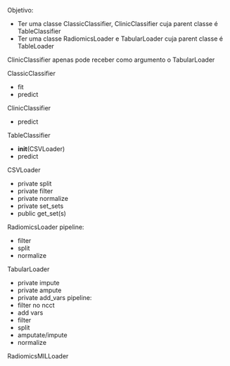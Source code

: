 Objetivo:
 - Ter uma classe ClassicClassifier, ClinicClassifier cuja parent classe é TableClassifier
 - Ter uma classe RadiomicsLoader e TabularLoader cuja parent classe é TableLoader
 
ClinicClassifier apenas pode receber como argumento o TabularLoader

ClassicClassifier
 - fit
 - predict

ClinicClassifier
 - predict
 
TableClassifier
 - __init__(CSVLoader)
 - predict



CSVLoader
 - private split
 - private filter
 - private normalize
 - private set_sets
 - public  get_set(s)

    
    

RadiomicsLoader
pipeline:
 - filter
 - split
 - normalize

TabularLoader
 - private impute
 - private ampute
 - private add_vars
pipeline:
 - filter no ncct
 - add vars
 - filter
 - split
 - amputate/impute
 - normalize
 
RadiomicsMILLoader
